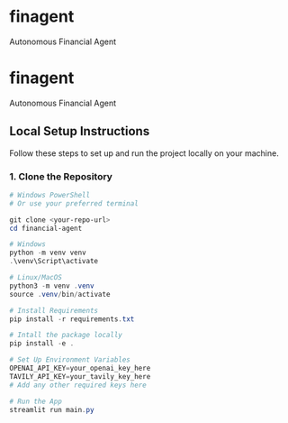 # finagent
Autonomous Financial Agent

# finagent
Autonomous Financial Agent

## Local Setup Instructions

Follow these steps to set up and run the project locally on your machine.

### 1. Clone the Repository

```powershell
# Windows PowerShell
# Or use your preferred terminal

git clone <your-repo-url>
cd financial-agent

# Windows
python -m venv venv
.\venv\Script\activate

# Linux/MacOS
python3 -m venv .venv
source .venv/bin/activate

# Install Requirements
pip install -r requirements.txt

# Intall the package locally
pip install -e .

# Set Up Environment Variables
OPENAI_API_KEY=your_openai_key_here
TAVILY_API_KEY=your_tavily_key_here
# Add any other required keys here

# Run the App
streamlit run main.py
